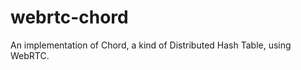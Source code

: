 webrtc-chord
============

An implementation of Chord, a kind of Distributed Hash Table, using WebRTC.
